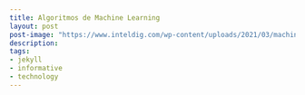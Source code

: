```yaml
---
title: Algoritmos de Machine Learning
layout: post
post-image: "https://www.inteldig.com/wp-content/uploads/2021/03/machine.jpeg"
description: 
tags:
- jekyll
- informative
- technology
---
```

